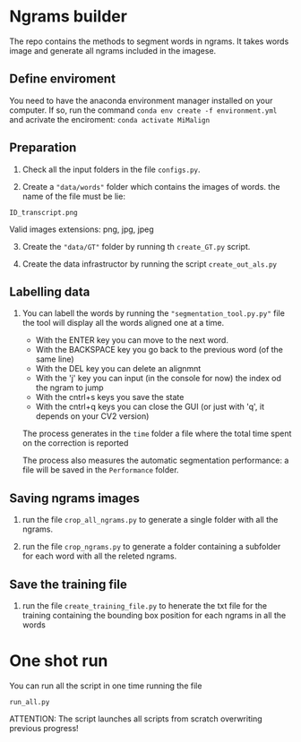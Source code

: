# Ngrams builder
The repo contains the methods to segment words in ngrams.
It takes words image and generate all ngrams included in the imagese.


## Define enviroment
You need to have the anaconda environment manager installed on your computer.
If so, run the command
```conda env create -f environment.yml```
and acrivate the enciroment: 
```conda activate MiMalign```


## Preparation
1. Check all the input folders in the file ```configs.py```.

2. Create a ```"data/words"``` folder which contains the images of words. the name of the file must be lie: 
```
ID_transcript.png
```
Valid images extensions: png, jpg, jpeg

3. Create the ```"data/GT"``` folder by running th ```create_GT.py``` script.

4. Create the data infrastructor by running the script ```create_out_als.py```



## Labelling data

1. You can labell the words by running the ```"segmentation_tool.py.py"``` file
   the tool will display all the words aligned one at a time.
    - With the ENTER key you can move to the next word.
    - With the BACKSPACE key you go back to the previous word (of the same line)
    - With the DEL key you can delete an alignmnt
    - With the 'j' key you can input (in the console for now) the index od the ngram to jump  
    - With the cntrl+s keys you save the state
    - With the cntrl+q keys you can close the GUI (or just with 'q', it depends on your CV2 version)
    
  
   The process generates in the ```time``` folder a file where the total time spent on the correction is reported

   The process also measures the automatic segmentation performance:
   a file will be saved in the ```Performance``` folder.

## Saving ngrams images

1. run the file ```crop_all_ngrams.py``` to generate a single folder with all the ngrams.

2. run the file ```crop_ngrams.py``` to generate a folder containing a subfolder for each word with all the releted ngrams.

## Save the training file
1. run the file  ```create_training_file.py``` to henerate the txt file for the training containing the bounding box position for each ngrams in all the words

# One shot run
You can run all the script in one time running the file
```
run_all.py
```
ATTENTION: The script launches all scripts from scratch overwriting previous progress!